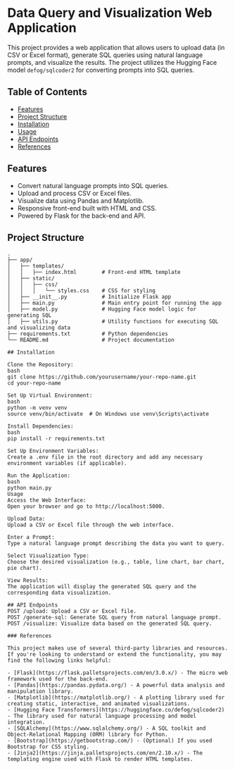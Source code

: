 # Data Query and Visualization Web Application

This project provides a web application that allows users to upload data (in CSV or Excel format), generate SQL queries using natural language prompts, and visualize the results. The project utilizes the Hugging Face model `defog/sqlcoder2` for converting prompts into SQL queries.

## Table of Contents
- [Features](#features)
- [Project Structure](#project-structure)
- [Installation](#installation)
- [Usage](#usage)
- [API Endpoints](#api-endpoints)
- [References](#references)

## Features
- Convert natural language prompts into SQL queries.
- Upload and process CSV or Excel files.
- Visualize data using Pandas and Matplotlib.
- Responsive front-end built with HTML and CSS.
- Powered by Flask for the back-end and API.

## Project Structure
```plaintext
.
├── app/
│   ├── templates/
│   │   ├── index.html        # Front-end HTML template
│   ├── static/
│   │   ├── css/
│   │   │   └── styles.css    # CSS for styling
│   ├── __init__.py           # Initialize Flask app
│   ├── main.py               # Main entry point for running the app
│   ├── model.py              # Hugging Face model logic for generating SQL
│   ├── utils.py              # Utility functions for executing SQL and visualizing data
├── requirements.txt          # Python dependencies
└── README.md                 # Project documentation

## Installation

Clone the Repository:
bash
git clone https://github.com/yourusername/your-repo-name.git
cd your-repo-name

Set Up Virtual Environment:
bash
python -m venv venv
source venv/bin/activate  # On Windows use venv\Scripts\activate

Install Dependencies:
bash
pip install -r requirements.txt

Set Up Environment Variables:
Create a .env file in the root directory and add any necessary environment variables (if applicable).

Run the Application:
bash
python main.py
Usage
Access the Web Interface:
Open your browser and go to http://localhost:5000.

Upload Data:
Upload a CSV or Excel file through the web interface.

Enter a Prompt:
Type a natural language prompt describing the data you want to query.

Select Visualization Type:
Choose the desired visualization (e.g., table, line chart, bar chart, pie chart).

View Results:
The application will display the generated SQL query and the corresponding data visualization.

## API Endpoints
POST /upload: Upload a CSV or Excel file.
POST /generate-sql: Generate SQL query from natural language prompt.
POST /visualize: Visualize data based on the generated SQL query.

### References

This project makes use of several third-party libraries and resources. If you're looking to understand or extend the functionality, you may find the following links helpful:

- [Flask](https://flask.palletsprojects.com/en/3.0.x/) - The micro web framework used for the back-end.
- [Pandas](https://pandas.pydata.org/) - A powerful data analysis and manipulation library.
- [Matplotlib](https://matplotlib.org/) - A plotting library used for creating static, interactive, and animated visualizations.
- [Hugging Face Transformers](https://huggingface.co/defog/sqlcoder2) - The library used for natural language processing and model integration.
- [SQLAlchemy](https://www.sqlalchemy.org/) - A SQL toolkit and Object-Relational Mapping (ORM) library for Python.
- [Bootstrap](https://getbootstrap.com/) - (Optional) If you used Bootstrap for CSS styling.
- [Jinja2](https://jinja.palletsprojects.com/en/2.10.x/) - The templating engine used with Flask to render HTML templates.
